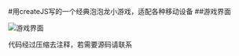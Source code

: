 
#用createJS写的一个经典泡泡龙小游戏，适配各种移动设备
##游戏界面

![游戏界面](http://github.com/haolee1990/Puzzle-Bubble/master/demo.png)
 
 
代码经过压缩去注释，若需要源码请联系
